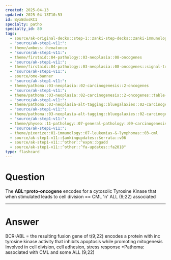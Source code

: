 ```yaml
---
created: 2025-04-13
updated: 2025-04-13T10:53
id: ByxBdxsKC1
specialty: patho
specialty_id: 80
tags:
  - source/ak-original-decks::step-1::zanki-step-decks::zanki-immunology-+-general-pathology::pathoma-chapter-3-(neoplasia)
  - "source/ak-step1-v11:": 
  - theme/amboss::hematonco
  - "source/ak-step1-v11:": 
  - theme/firstaid::04-pathology::03-neoplasia::08-oncogenes
  - "source/ak-step1-v11:": 
  - theme/firstaid::04-pathology::03-neoplasia::08-oncogenes::signal-transducers::bcr-abl
  - "source/ak-step1-v11:": 
  - source/ome-banner
  - "source/ak-step1-v11:": 
  - theme/pathoma::03-neoplasia::02-carcinogenesis::2-oncogenes
  - "source/ak-step1-v11:": 
  - theme/pathoma::03-neoplasia::02-carcinogenesis::2-oncogenes::table-3.3-important-oncogenes::signal-transducers
  - "source/ak-step1-v11:": 
  - theme/pathoma::03-neoplasia-alt-tagging::bluegalaxies::02-carcinogenesis::2-oncogenes
  - "source/ak-step1-v11:": 
  - theme/pathoma::03-neoplasia-alt-tagging::bluegalaxies::02-carcinogenesis::2-oncogenes::signal-transducers
  - "source/ak-step1-v11:": 
  - theme/physeo::11-pathology::07-general-pathology::09-carcinogenesis
  - "source/ak-step1-v11:": 
  - theme/pixorize::01-immunology::07-leukemias-&-lymphomas::03-cml
  - source/ak-step1-v11::$ankingupdates::$errata::v06
  - source/ak-step1-v11::^other::^expn::bgadd
  - source/ak-step1-v11::^other::^fa-updates::fa2018"
type: flashcard
---
```


# Question
The **ABL::proto-oncogene** encodes for a cytosolic Tyrosine Kinase that when stimulated leads to cell division == CML 'n' ALL (9;22) associated

---

# Answer
BCR-ABL = the resulting fusion gene of t(9;22) encodes a protein with inc tyrosine kinase activity that inhibits apoptosis while promoting mitogenesis   Involved in cell division, cell adhesion, stress response   *Pathoma: associated with CML and some ALL (9;22)
